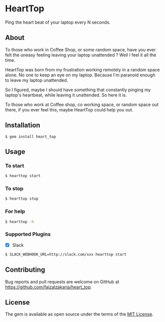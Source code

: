 # HeartTop

Ping the heart beat of your laptop every N seconds.

## About

To those who work in Coffee Shop, or some random space, have you ever felt the uneasy feeling leaving your laptop unattended ? Well I feel it all the time.

HeartTop was born from my frustration working remotely in a random space alone. No one to keep an eye on my laptop. Because I'm paranoid enough to leave my laptop unattended.

So I figured, maybe I should have something that constantly pinging my laptop's heartbeat, while leaving it unattended. So here it is.

To those who work at Coffee shop, co working space, or random space out there, if you ever feel this, maybe HeartTop could help you out.

## Installation

    $ gem install heart_top

## Usage

### To start
```sh
$ hearttop start
```

### To stop
```sh
$ hearttop stop
```

### For help
```sh
$ hearttop -h
```

### Supported Plugins

- [x] Slack

```sh
$ SLACK_WEBHOOK_URL=http://slack.com/xxx hearttop start
```

## Contributing

Bug reports and pull requests are welcome on GitHub at https://github.com/faizalzakaria/heart_top.

## License

The gem is available as open source under the terms of the [MIT License](http://opensource.org/licenses/MIT).
